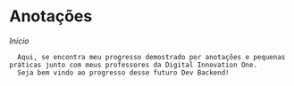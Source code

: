 # Anotações #

  _Início_
      
      Aqui, se encontra meu progresso demostrado por anotações e pequenas práticas junto com meus professores da Digital Innovation One. 
      Seja bem vindo ao progresso desse futuro Dev Backend!
